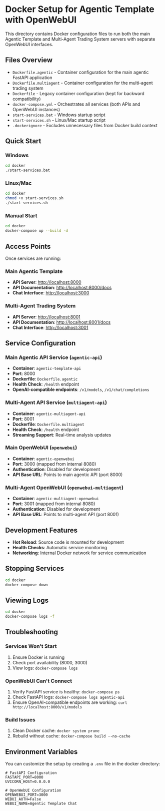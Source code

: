 # Docker Setup for Agentic Template with OpenWebUI

This directory contains Docker configuration files to run both the main Agentic Template and Multi-Agent Trading System servers with separate OpenWebUI interfaces.

## Files Overview

- `Dockerfile.agentic` - Container configuration for the main agentic FastAPI application
- `Dockerfile.multiagent` - Container configuration for the multi-agent trading system
- `Dockerfile` - Legacy container configuration (kept for backward compatibility)
- `docker-compose.yml` - Orchestrates all services (both APIs and OpenWebUI instances)
- `start-services.bat` - Windows startup script
- `start-services.sh` - Linux/Mac startup script
- `.dockerignore` - Excludes unnecessary files from Docker build context

## Quick Start

### Windows
```bash
cd docker
./start-services.bat
```

### Linux/Mac
```bash
cd docker
chmod +x start-services.sh
./start-services.sh
```

### Manual Start
```bash
cd docker
docker-compose up --build -d
```

## Access Points

Once services are running:

### Main Agentic Template
- **API Server**: <http://localhost:8000>
- **API Documentation**: <http://localhost:8000/docs>
- **Chat Interface**: <http://localhost:3000>

### Multi-Agent Trading System
- **API Server**: <http://localhost:8001>
- **API Documentation**: <http://localhost:8001/docs>
- **Chat Interface**: <http://localhost:3001>

## Service Configuration

### Main Agentic API Service (`agentic-api`)
- **Container**: `agentic-template-api`
- **Port**: 8000
- **Dockerfile**: `Dockerfile.agentic`
- **Health Check**: `/health` endpoint
- **OpenAI-compatible endpoints**: `/v1/models`, `/v1/chat/completions`

### Multi-Agent API Service (`multiagent-api`)
- **Container**: `agentic-multiagent-api`
- **Port**: 8001
- **Dockerfile**: `Dockerfile.multiagent`
- **Health Check**: `/health` endpoint
- **Streaming Support**: Real-time analysis updates

### Main OpenWebUI (`openwebui`)
- **Container**: `agentic-openwebui`
- **Port**: 3000 (mapped from internal 8080)
- **Authentication**: Disabled for development
- **API Base URL**: Points to main agentic API (port 8000)

### Multi-Agent OpenWebUI (`openwebui-multiagent`)
- **Container**: `agentic-multiagent-openwebui`
- **Port**: 3001 (mapped from internal 8080)
- **Authentication**: Disabled for development
- **API Base URL**: Points to multi-agent API (port 8001)

## Development Features

- **Hot Reload**: Source code is mounted for development
- **Health Checks**: Automatic service monitoring
- **Networking**: Internal Docker network for service communication

## Stopping Services

```bash
cd docker
docker-compose down
```

## Viewing Logs

```bash
cd docker
docker-compose logs -f
```

## Troubleshooting

### Services Won't Start
1. Ensure Docker is running
2. Check port availability (8000, 3000)
3. View logs: `docker-compose logs`

### OpenWebUI Can't Connect
1. Verify FastAPI service is healthy: `docker-compose ps`
2. Check FastAPI logs: `docker-compose logs agentic-api`
3. Ensure OpenAI-compatible endpoints are working: `curl http://localhost:8000/v1/models`

### Build Issues
1. Clean Docker cache: `docker system prune`
2. Rebuild without cache: `docker-compose build --no-cache`

## Environment Variables

You can customize the setup by creating a `.env` file in the docker directory:

```env
# FastAPI Configuration
FASTAPI_PORT=8000
UVICORN_HOST=0.0.0.0

# OpenWebUI Configuration
OPENWEBUI_PORT=3000
WEBUI_AUTH=False
WEBUI_NAME=Agentic Template Chat
```